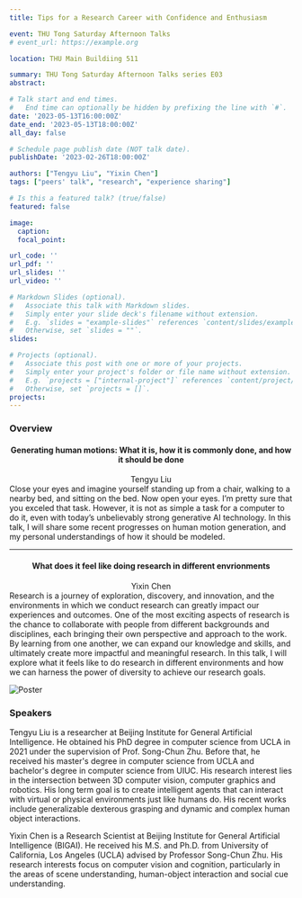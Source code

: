 ```yaml
---
title: Tips for a Research Career with Confidence and Enthusiasm

event: THU Tong Saturday Afternoon Talks
# event_url: https://example.org

location: THU Main Buildiing 511

summary: THU Tong Saturday Afternoon Talks series E03
abstract: 

# Talk start and end times.
#   End time can optionally be hidden by prefixing the line with `#`.
date: '2023-05-13T16:00:00Z'
date_end: '2023-05-13T18:00:00Z'
all_day: false

# Schedule page publish date (NOT talk date).
publishDate: '2023-02-26T18:00:00Z'

authors: ["Tengyu Liu", "Yixin Chen"]
tags: ["peers' talk", "research", "experience sharing"]

# Is this a featured talk? (true/false)
featured: false

image:
  caption: 
  focal_point: 

url_code: ''
url_pdf: ''
url_slides: ''
url_video: ''

# Markdown Slides (optional).
#   Associate this talk with Markdown slides.
#   Simply enter your slide deck's filename without extension.
#   E.g. `slides = "example-slides"` references `content/slides/example-slides.md`.
#   Otherwise, set `slides = ""`.
slides:

# Projects (optional).
#   Associate this post with one or more of your projects.
#   Simply enter your project's folder or file name without extension.
#   E.g. `projects = ["internal-project"]` references `content/project/deep-learning/index.md`.
#   Otherwise, set `projects = []`.
projects:
---
```


### Overview 
#### <center>Generating human motions: What it is, how it is commonly done, and how it should be done</center>
<center>Tengyu Liu</center>
Close your eyes and imagine yourself standing up from a chair, walking to a nearby bed, and sitting on the bed. Now open your eyes. I’m pretty sure that you exceled that task. However, it is not as simple a task for a computer to do it, even with today’s unbelievably strong generative AI technology. In this talk, I will share some recent progresses on human motion generation, and my personal understandings of how it should be modeled.

---
#### <center>What does it feel like doing research in different envrionments</center>
<center>Yixin Chen</center>
Research is a journey of exploration, discovery, and innovation, and the environments in which we conduct research can greatly impact our experiences and outcomes. One of the most exciting aspects of research is the chance to collaborate with people from different backgrounds and disciplines, each bringing their own perspective and approach to the work. By learning from one another, we can expand our knowledge and skills, and ultimately create more impactful and meaningful research. In this talk, I will explore what it feels like to do research in different environments and how we can harness the power of diversity to achieve our research goals.

![Poster](https://assets.tongclass.ac.cn/events/thu-tong-saturday-afternoon-talks/3.ResearchTips/Poster.png)

### Speakers

Tengyu Liu is a researcher at Beijing Institute for General Artificial Intelligence. He obtained his PhD degree in computer science from UCLA in 2021 under the supervision of Prof. Song-Chun Zhu. Before that, he received his master's degree in computer science from UCLA and bachelor's degree in computer science from UIUC. His research interest lies in the intersection between 3D computer vision, computer graphics and robotics. His long term goal is to create intelligent agents that can interact with virtual or physical environments just like humans do. His recent works include generalizable dexterous grasping and dynamic and complex human object interactions.

Yixin Chen is a Research Scientist at Beijing Institute for General Artificial Intelligence (BIGAI). He received his M.S. and Ph.D. from University of California, Los Angeles (UCLA) advised by Professor Song-Chun Zhu. His research interests focus on computer vision and cognition, particularly in the areas of scene understanding, human-object interaction and social cue understanding.
